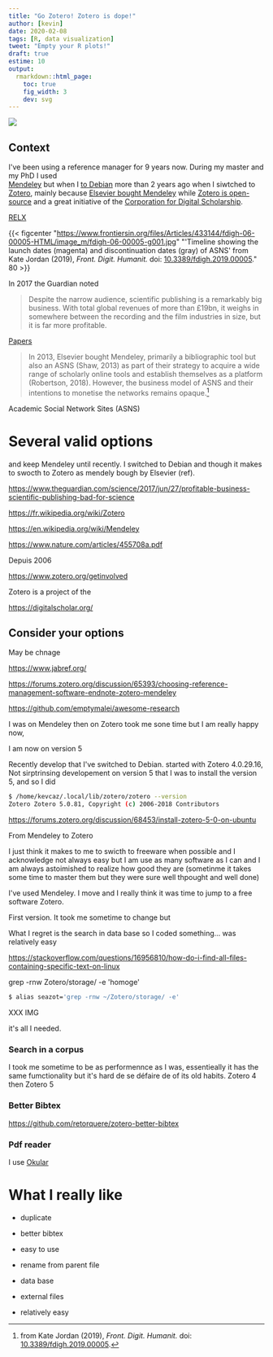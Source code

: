 ```yaml
---
title: "Go Zotero! Zotero is dope!"
author: [kevin]
date: 2020-02-08
tags: [R, data visualization]
tweet: "Empty your R plots!"
draft: true
estime: 10
output:
  rmarkdown::html_page:
    toc: true
    fig_width: 3
    dev: svg
---
```


![](https://img.shields.io/badge/inSileco-InDevelopment-3fb3b2.svg)




## Context

I've been using a reference manager for 9 years now. During my master and my PhD I used  
[Mendeley](https://www.mendeley.com/?interaction_required=true) but
when I [to Debian](/2018/01/21/setting-my-debian-stretch-up/) more than 2 years ago
when I siwtched to [Zotero](https://www.zotero.org/), mainly because
[Elsevier bought Mendeley](https://techcrunch.com/2013/04/08/confirmed-elsevier-has-bought-mendeley-for-69m-100m-to-expand-open-social-education-data-efforts/
) while [Zotero is open-source](https://github.com/zotero/zotero)
and a great initiative of the [Corporation for Digital Scholarship]().

[RELX](https://en.wikipedia.org/wiki/RELX)

{{< figcenter "https://www.frontiersin.org/files/Articles/433144/fdigh-06-00005-HTML/image_m/fdigh-06-00005-g001.jpg" "'Timeline showing the launch dates (magenta) and discontinuation dates (gray) of ASNS' from Kate Jordan (2019), *Front. Digit. Humanit.* doi: [10.3389/fdigh.2019.00005](https://doi.org/10.3389/fdigh.2019.00005)." 80 >}}

In 2017 the Guardian noted

> Despite the narrow audience, scientific publishing is a remarkably big business. With total global revenues of more than £19bn, it weighs in somewhere between the recording and the film industries in size, but it is far more profitable.


[Papers](https://www.papersapp.com/)


>  In 2013, Elsevier bought Mendeley, primarily a bibliographic tool but also an ASNS (Shaw, 2013) as part of their strategy to acquire a wide range of scholarly online tools and establish themselves as a platform (Robertson, 2018). However, the business model of ASNS and their intentions to monetise the networks remains opaque.[^note1]

[^note1]: from Kate Jordan (2019), *Front. Digit. Humanit.* doi: [10.3389/fdigh.2019.00005](https://doi.org/10.3389/fdigh.2019.00005).

Academic Social Network Sites (ASNS)


# Several valid options


and keep Mendeley until recently. I switched to Debian and though it makes
to swocth to Zotero as mendely bough by Elsevier (ref).



https://www.theguardian.com/science/2017/jun/27/profitable-business-scientific-publishing-bad-for-science

https://fr.wikipedia.org/wiki/Zotero

https://en.wikipedia.org/wiki/Mendeley

https://www.nature.com/articles/455708a.pdf

Depuis 2006

https://www.zotero.org/getinvolved




Zotero is a project of the

https://digitalscholar.org/



## Consider your options

May be chnage

https://www.jabref.org/

https://forums.zotero.org/discussion/65393/choosing-reference-management-software-endnote-zotero-mendeley

https://github.com/emptymalei/awesome-research



I was on Mendeley then on Zotero
took me sone time but I am really happy now,

I am now on version 5


Recently develop that I've switched to Debian. started with Zotero 4.0.29.16,
Not sirptrinsing developement on version 5 that I was to install
the version 5, and so I did


```bash
$ /home/kevcaz/.local/lib/zotero/zotero --version                                                    
Zotero Zotero 5.0.81, Copyright (c) 2006-2018 Contributors
```

https://forums.zotero.org/discussion/68453/install-zotero-5-0-on-ubuntu



From Mendeley to Zotero

I just think it makes to me to swicth to freeware when possible and I acknowledge not always easy but I am use as many software as I can and I am always astoimished to realize how good they are (sometinme it takes some time to master them but they were sure well thpought and well done)

I've used Mendeley. I move and I really think it was time to jump to a free software Zotero.

First version. It took me sometime to change but

What I regret is the search in data base so I coded something...
was relatively easy

https://stackoverflow.com/questions/16956810/how-do-i-find-all-files-containing-specific-text-on-linux

grep -rnw Zotero/storage/ -e 'homoge'   


```sh
$ alias seazot='grep -rnw ~/Zotero/storage/ -e'
```

XXX IMG

it's all I needed.


### Search in a corpus


I took me sometime to be as performennce as I was, essentieally it has the same fumctionality but it's hard de se défaire de of its old habits.
Zotero 4 then Zotero 5




### Better Bibtex

https://github.com/retorquere/zotero-better-bibtex


### Pdf reader

I use [Okular](https://okular.kde.org/)



# What I really like

- duplicate

- better bibtex

- easy to use

- rename from parent file

- data base

- external files

- relatively easy

